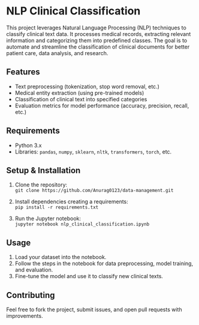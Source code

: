 # NLP Clinical Classification

This project leverages Natural Language Processing (NLP) techniques to classify clinical text data. It processes medical records, extracting relevant information and categorizing them into predefined classes. The goal is to automate and streamline the classification of clinical documents for better patient care, data analysis, and research.

## Features
- Text preprocessing (tokenization, stop word removal, etc.)
- Medical entity extraction (using pre-trained models)
- Classification of clinical text into specified categories
- Evaluation metrics for model performance (accuracy, precision, recall, etc.)

## Requirements
- Python 3.x
- Libraries: `pandas`, `numpy`, `sklearn`, `nltk`, `transformers`, `torch`, etc.

## Setup & Installation
1. Clone the repository:  
   `git clone https://github.com/Anurag0123/data-management.git`

2. Install dependencies creating a requirements:  
   `pip install -r requirements.txt`

3. Run the Jupyter notebook:  
   `jupyter notebook nlp_clinical_classification.ipynb`

## Usage
1. Load your dataset into the notebook.
2. Follow the steps in the notebook for data preprocessing, model training, and evaluation.
3. Fine-tune the model and use it to classify new clinical texts.

## Contributing
Feel free to fork the project, submit issues, and open pull requests with improvements.
